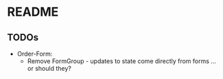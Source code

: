 # README

## TODOs
- Order-Form:
    - Remove FormGroup - updates to state come directly from forms ... or should they?
